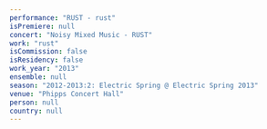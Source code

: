 ```yaml
---
performance: "RUST - rust"
isPremiere: null
concert: "Noisy Mixed Music - RUST"
work: "rust"
isCommission: false
isResidency: false
work_year: "2013"
ensemble: null
season: "2012-2013:2: Electric Spring @ Electric Spring 2013"
venue: "Phipps Concert Hall"
person: null
country: null
---
```


